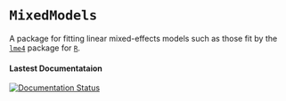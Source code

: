 # `MixedModels`

A package for fitting linear mixed-effects models such as those fit by the [`lme4`](https://github.com/lme4/lme4) package for [`R`](http://www.r-project.org).

#### Lastest Documentataion
[![Documentation Status](https://readthedocs.org/projects/mixedmodelsjl/badge/?version=latest)](http://mixedmodelsjl.readthedocs.org/en/latest/?badge=latest)
